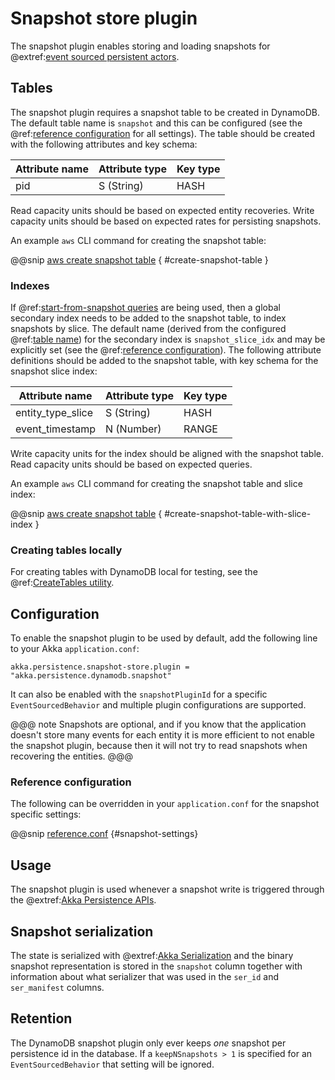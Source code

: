 # Snapshot store plugin

The snapshot plugin enables storing and loading snapshots for
@extref:[event sourced persistent actors](akka-core:typed/persistence.html).

## Tables

The snapshot plugin requires a snapshot table to be created in DynamoDB. The default table name is `snapshot` and this
can be configured (see the @ref:[reference configuration](#reference-configuration) for all settings). The table should
be created with the following attributes and key schema:

| Attribute name | Attribute type | Key type |
| -------------- | -------------- | -------- |
| pid            | S (String)     | HASH     |

Read capacity units should be based on expected entity recoveries. Write capacity units should be based on expected
rates for persisting snapshots.

An example `aws` CLI command for creating the snapshot table:

@@snip [aws create snapshot table](/scripts/create-tables.sh) { #create-snapshot-table }

### Indexes

If @ref:[start-from-snapshot queries](query.md#eventsbyslicesstartingfromsnapshots) are being used, then a global
secondary index needs to be added to the snapshot table, to index snapshots by slice. The default name (derived from
the configured @ref:[table name](#tables)) for the secondary index is `snapshot_slice_idx` and may be explicitly set
(see the @ref:[reference configuration](#reference-configuration)). The following attribute definitions should be added to the snapshot table,
with key schema for the snapshot slice index:

| Attribute name    | Attribute type | Key type |
| ----------------- | -------------- | -------- |
| entity_type_slice | S (String)     | HASH     |
| event_timestamp   | N (Number)     | RANGE    |

Write capacity units for the index should be aligned with the snapshot table. Read capacity units should be based on
expected queries.

An example `aws` CLI command for creating the snapshot table and slice index:

@@snip [aws create snapshot table](/scripts/create-tables.sh) { #create-snapshot-table-with-slice-index }

### Creating tables locally

For creating tables with DynamoDB local for testing, see the
@ref:[CreateTables utility](getting-started.md#creating-tables-locally).

## Configuration

To enable the snapshot plugin to be used by default, add the following line to your Akka `application.conf`:

```
akka.persistence.snapshot-store.plugin = "akka.persistence.dynamodb.snapshot"
```

It can also be enabled with the `snapshotPluginId` for a specific `EventSourcedBehavior` and multiple plugin
configurations are supported.

@@@ note
Snapshots are optional, and if you know that the application doesn't store many events for each entity it is more
efficient to not enable the snapshot plugin, because then it will not try to read snapshots when recovering the entities.
@@@

### Reference configuration

The following can be overridden in your `application.conf` for the snapshot specific settings:

@@snip [reference.conf](/core/src/main/resources/reference.conf) {#snapshot-settings}

## Usage

The snapshot plugin is used whenever a snapshot write is triggered through the
@extref:[Akka Persistence APIs](akka-core:typed/persistence-snapshot.html).

## Snapshot serialization

The state is serialized with @extref:[Akka Serialization](akka-core:serialization.html) and the binary snapshot representation
is stored in the `snapshot` column together with information about what serializer that was used in the
`ser_id` and `ser_manifest` columns.

## Retention

The DynamoDB snapshot plugin only ever keeps *one* snapshot per persistence id in the database. If a `keepNSnapshots > 1`
is specified for an `EventSourcedBehavior` that setting will be ignored.
